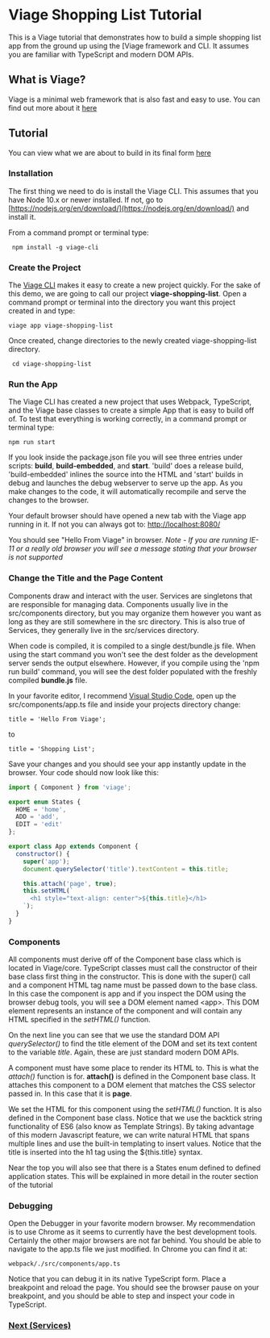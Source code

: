 # Viage Shopping List Tutorial
This is a Viage tutorial that demonstrates how to build a simple shopping list app from the ground up using the [Viage framework and CLI. It assumes you are familiar with TypeScript and modern DOM APIs.

## What is Viage?
Viage is a minimal web framework that is also fast and easy to use. You can find out more about it [here](https://github.com/schlotg/viage)

## Tutorial
You can view what we are about to build in its final form [here](https://schlotg.github.io/shopping-list.html#home)

### Installation
The first thing we need to do is install the Viage CLI. This assumes that you have Node 10.x or newer installed. If not, go to
[https://nodejs.org/en/download/](https://nodejs.org/en/download/) and install it.

From a command prompt or terminal type:

``` npm install -g viage-cli```


### Create the Project
The [Viage CLI](https://github.com/schlotg/viage-cli) makes it easy to create a new project quickly. For the sake of this demo, we are going to call our project **viage-shopping-list**. Open a command prompt or terminal into the directory you want this project created in and type:

``` viage app viage-shopping-list ```

Once created, change directories to the newly created viage-shopping-list directory.

``` cd viage-shopping-list```

### Run the App
The Viage CLI has created a new project that uses Webpack, TypeScript, and the Viage base classes to create a simple App that is easy to build off of. To test that everything is working correctly, in a command prompt or terminal type:

```npm run start```

If you look inside the package.json file you will see three entries under scripts: **build**, **build-embedded**, and **start**. 'build' does a release build, 'build-embedded' inlines the source into the HTML and 'start' builds in debug and launches the debug webserver to serve up the app. As you make changes to the code, it will automatically recompile and serve the changes to the browser.

Your default browser should have opened a new tab with the Viage app running in it. If not you can always got to: [http://localhost:8080/](http://localhost:8080/)

You should see "Hello From Viage" in browser.
*Note - If you are running IE-11 or a really old browser you will see a message stating that your browser is not supported*

### Change the Title and the Page Content
Components draw and interact with the user. Services are singletons that are responsible for managing data. Components usually live in the src/components directory, but you may organize them however you want as long as they are still somewhere in the src directory. This is also true of Services, they generally live in the src/services directory.

When code is compiled, it is compiled to a single dest/bundle.js file. When using the start command you won't see the dest folder as the development server sends the output elsewhere. However, if you compile using the 'npm run build' command, you will see the dest folder populated with the freshly compiled **bundle.js** file.

In your favorite editor, I recommend [Visual Studio Code](https://code.visualstudio.com/), open up the src/components/app.ts file and inside your projects directory change:

```title = 'Hello From Viage';```

to

```title = 'Shopping List';```

Save your changes and you should see your app instantly update in the browser. Your code should now look like this:

```Javascript
import { Component } from 'viage';

export enum States {
  HOME = 'home',
  ADD = 'add',
  EDIT = 'edit'
};

export class App extends Component {
  constructor() {
    super('app');
    document.querySelector('title').textContent = this.title;

    this.attach('page', true);
    this.setHTML(`
      <h1 style="text-align: center">${this.title}</h1>
    `);
  }
}
```

### Components
All components must derive off of the Component base class which is located in Viage/core. TypeScript classes must call the constructor of their base class first thing in the constructor. This is done with the super() call and a component HTML tag name must be passed down to the base class. In this case the component is app and if you inspect the DOM using the browser debug tools, you will see a DOM element named \<app\>. This DOM element represents an instance of the component and will contain any HTML specified in the *setHTML()* function.

On the next line you can see that we use the standard DOM API *querySelector()* to find the title element of the DOM and set its text content to the variable *title*. Again, these are just standard modern DOM APIs.

A component must have some place to render its HTML to. This is what the *attach()* function is for. **attach()** is defined in the Component base class. It attaches this component to a DOM element that matches the CSS selector passed in. In this case that it is **page**.

We set the HTML for this component using the *setHTML()* function. It is also defined in the Component base class. Notice that we use the backtick string functionality of ES6 (also know as Template Strings). By taking advantage of this modern Javascript feature, we can write natural HTML that spans multiple lines and use the built-in templating to insert values. Notice that the title is inserted into the h1 tag using the ${this.title} syntax.

Near the top you will also see that there is a States enum defined to defined application states. This will be explained in more detail in the router section of the tutorial

### Debugging
Open the Debugger in your favorite modern browser. My recommendation is to use Chrome as it seems to currently have the best development tools. Certainly the other major browsers are not far behind. You should be able to navigate to the app.ts file we just modified. In Chrome you can find it at:

```webpack/./src/components/app.ts```

Notice that you can debug it in its native TypeScript form. Place a breakpoint and reload the page. You should see the browser pause on your breakpoint, and you should be able to step and inspect your code in TypeScript.


### [Next (Services)](docs/services.md)


